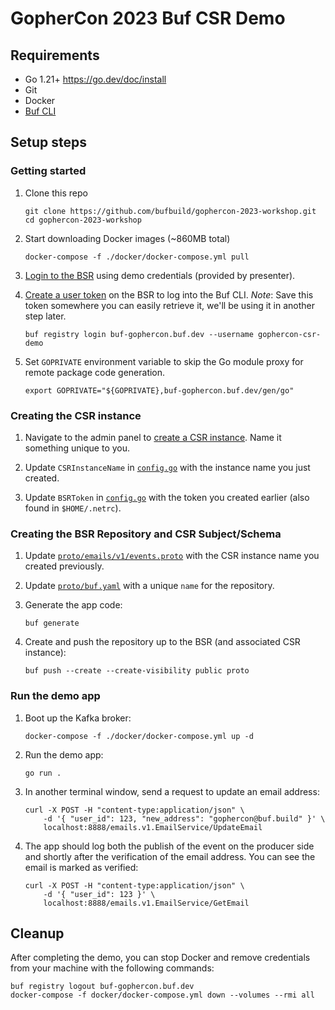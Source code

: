 # GopherCon 2023 Buf CSR Demo

## Requirements

- Go 1.21+ https://go.dev/doc/install
- Git
- Docker
- [Buf CLI](https://buf.build/docs/installation)

## Setup steps

### Getting started

1. Clone this repo

   ```shell
   git clone https://github.com/bufbuild/gophercon-2023-workshop.git
   cd gophercon-2023-workshop
   ```

1. Start downloading Docker images (~860MB total)

   ```
   docker-compose -f ./docker/docker-compose.yml pull
   ```

1. [Login to the BSR](https://buf-gophercon.buf.dev/) using demo credentials (provided by presenter).

1. [Create a user token](https://buf-gophercon.buf.dev/settings/user) on the BSR to log into the Buf CLI. *Note*: Save this token somewhere you can easily retrieve it, we'll be using it in another step later.

   ```
   buf registry login buf-gophercon.buf.dev --username gophercon-csr-demo
   ```

1. Set `GOPRIVATE` environment variable to skip the Go module proxy for remote package code generation.

   ```shell
   export GOPRIVATE="${GOPRIVATE},buf-gophercon.buf.dev/gen/go"
   ```

### Creating the CSR instance

1. Navigate to the admin panel to [create a CSR instance](https://buf-gophercon.buf.dev/admin/csr). Name it something unique to you.

1. Update `CSRInstanceName` in [`config.go`](config.go) with the instance name you just created.

1. Update `BSRToken` in [`config.go`](config.go) with the token you created earlier (also found in `$HOME/.netrc`).

### Creating the BSR Repository and CSR Subject/Schema

1. Update [`proto/emails/v1/events.proto`](proto/emails/v1/events.proto) with the CSR instance name you created previously.

1. Update [`proto/buf.yaml`](proto/buf.yaml) with a unique `name` for the repository.

1. Generate the app code:

   ```
   buf generate
   ```

1. Create and push the repository up to the BSR (and associated CSR instance):

   ```
   buf push --create --create-visibility public proto
   ```

### Run the demo app

1. Boot up the Kafka broker:

   ```
   docker-compose -f ./docker/docker-compose.yml up -d
   ```

1. Run the demo app:

   ```
   go run .
   ```

1. In another terminal window, send a request to update an email address:

   ```shell
   curl -X POST -H "content-type:application/json" \
       -d '{ "user_id": 123, "new_address": "gophercon@buf.build" }' \
       localhost:8888/emails.v1.EmailService/UpdateEmail
   ```

1. The app should log both the publish of the event on the producer side and 
   shortly after the verification of the email address. You can see the email 
   is marked as verified:

   ```shell
   curl -X POST -H "content-type:application/json" \
       -d '{ "user_id": 123 }' \
       localhost:8888/emails.v1.EmailService/GetEmail
   ```

## Cleanup

After completing the demo, you can stop Docker and remove credentials from your
machine with the following commands:

```
buf registry logout buf-gophercon.buf.dev
docker-compose -f docker/docker-compose.yml down --volumes --rmi all
```
